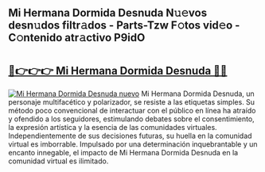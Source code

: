 ## Mi Hermana Dormida Desnuda N𝚞𝚎vos desn𝚞dos filtr𝚊dos - Parts-Tzw F𝚘tos vid𝚎o - C𝚘ntenido atr𝚊ctivo P9idO

# <h2><a href="http://mb5uk4j.tromn.icu/?c=Mi+Hermana+Dormida+Desnuda">🔗👉👉👉 Mi Hermana Dormida Desnuda 🔗🔗</a></h2>

[![Mi Hermana Dormida Desnuda nuevo](https://i.imgur.com/pEAQMta.gif)](http://mb5uk4j.tromn.icu/?c=Mi+Hermana+Dormida+Desnuda)
Mi Hermana Dormida Desnuda, un personaje multifacético y polarizador, se resiste a las etiquetas simples. Su método poco convencional de interactuar con el público en línea ha atraído y ofendido a los seguidores, estimulando debates sobre el consentimiento, la expresión artística y la esencia de las comunidades virtuales. Independientemente de sus decisiones futuras, su huella en la comunidad virtual es imborrable. Impulsado por una determinación inquebrantable y un encanto innegable, el impacto de Mi Hermana Dormida Desnuda en la comunidad virtual es ilimitado.
